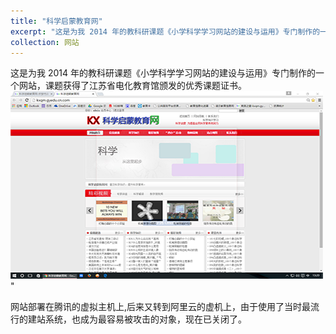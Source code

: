 ```yaml
---
title: "科学启蒙教育网"
excerpt: "这是为我 2014 年的教科研课题《小学科学学习网站的建设与运用》专门制作的一个网站，课题获得了江苏省电化教育馆颁发的优秀课题证书。<br/><img src='/images/科学启蒙教育网-首页.png'>"
collection: 网站
---
```



这是为我 2014 年的教科研课题《小学科学学习网站的建设与运用》专门制作的一个网站，课题获得了江苏省电化教育馆颁发的优秀课题证书。<br/><img src='/images/科学启蒙教育网-首页.png'>"

网站部署在腾讯的虚拟主机上,后来又转到阿里云的虚机上，由于使用了当时最流行的建站系统，也成为最容易被攻击的对象，现在已关闭了。

